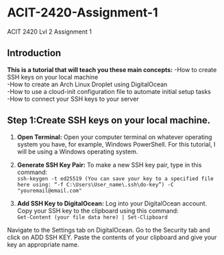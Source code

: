 # ACIT-2420-Assignment-1
ACIT 2420 Lvl 2 Assignment 1

## Introduction
**This is a tutorial that will teach you these main concepts:**
  -How to create SSH keys on your local machine  
  -How to create an Arch Linux Droplet using DigitalOcean  
  -How to use a cloud-init configuration file to automate initial setup tasks  
  -How to connect your SSH keys to your server 

## Step 1:Create SSH keys on your local machine.  

1. **Open Terminal:** Open your computer terminal on whatever operating system you have, for example, Windows PowerShell. For this tutorial, I will be using a Windows operating system.

2. **Generate SSH Key Pair:** To make a new SSH key pair, type in this command:  
  ```ssh-keygen -t ed25519 (You can save your key to a specified file here using: “-f C:\Users\User_name\.ssh\do-key”) -C "youremail@email.com"```

3. **Add SSH Key to DigitalOcean:**
Log into your DigitalOcean account.
Copy your SSH key to the clipboard using this command:  
```Get-Content (your file data here) | Set-Clipboard```

Navigate to the Settings tab on DigitalOcean.
Go to the Security tab and click on ADD SSH KEY.
Paste the contents of your clipboard and give your key an appropriate name.
